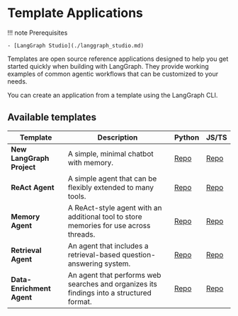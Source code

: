 # Template Applications

!!! note Prerequisites

    - [LangGraph Studio](./langgraph_studio.md)

Templates are open source reference applications designed to help you get started quickly when building with LangGraph. They provide working examples of common agentic workflows that can be customized to your needs.

You can create an application from a template using the LangGraph CLI.


## Available templates

| Template                  | Description                                                                              | Python                                                           | JS/TS                                                               |
|---------------------------|------------------------------------------------------------------------------------------|------------------------------------------------------------------|---------------------------------------------------------------------|
| **New LangGraph Project** | A simple, minimal chatbot with memory.                                                   | [Repo](https://github.com/langchain-ai/new-langgraph-project)    | [Repo](https://github.com/langchain-ai/new-langgraphjs-project)     |
| **ReAct Agent**           | A simple agent that can be flexibly extended to many tools.                              | [Repo](https://github.com/langchain-ai/react-agent)              | [Repo](https://github.com/langchain-ai/react-agent-js)              |
| **Memory Agent**          | A ReAct-style agent with an additional tool to store memories for use across threads.    | [Repo](https://github.com/langchain-ai/memory-agent)             | [Repo](https://github.com/langchain-ai/memory-agent-js)             |
| **Retrieval Agent**       | An agent that includes a retrieval-based question-answering system.                      | [Repo](https://github.com/langchain-ai/retrieval-agent-template) | [Repo](https://github.com/langchain-ai/retrieval-agent-template-js) |
| **Data-Enrichment Agent** | An agent that performs web searches and organizes its findings into a structured format. | [Repo](https://github.com/langchain-ai/data-enrichment)          | [Repo](https://github.com/langchain-ai/data-enrichment-js)          |
